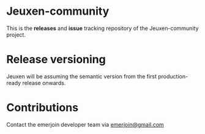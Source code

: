 # Jeuxen-community
This is the __releases__ and __issue__ tracking repository of the Jeuxen-community project.

# Release versioning
Jeuxen will be assuming the semantic version from the first production-ready release onwards.

# Contributions
Contact the emerjoin developer team via emerjoin@gmail.com
